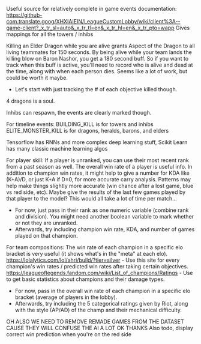 Useful source for relatively complete in game events documentation: https://github-com.translate.goog/XHXIAIEIN/LeagueCustomLobby/wiki/client%3A--game-client?_x_tr_sl=auto&_x_tr_tl=en&_x_tr_hl=en&_x_tr_pto=wapp
Gives mappings for all the towers / inhibs

Killing an Elder Dragon while you are alive grants Aspect of the Dragon to all living teammates for 150 seconds.
By being alive while your team lands the killing blow on Baron Nashor, you get a 180 second buff.
So if you want to track when this buff is active, you'll need to record who is alive and dead at the time, along with when each person dies. Seems like a lot of work, but could be worth it maybe.

- Let's start with just tracking the # of each objective killed though.

4 dragons is a soul.

Inhibs can respawn, the events are clearly marked though.

For timeline events:
BUILDING_KILL is for towers and inhibs
ELITE_MONSTER_KILL is for dragons, heralds, barons, and elders

Tensorflow has RNNs and more complex deep learning stuff, Scikit Learn has many classic machine learning algos

For player skill:
If a player is unranked, you can use their most recent rank from a past season as well.
The overall win rate of a player is useful info.
In addition to champion win rates, it might help to give a number for KDA like (K+A)/D, or just K+A if D=0, for more accurate carry analysis.
Patterns may help make things slightly more accurate (win chance after a lost game, blue vs red side, etc).
Maybe give the results of the last few games played by that player to the model?
This would all take a lot of time per match...

- For now, just pass in their rank as one numeric variable (combine rank and division). You might need another boolean variable to mark whether or not they are unranked.
- Afterwards, try including champion win rate, KDA, and number of games played on that champion.

For team compositions:
The win rate of each champion in a specific elo bracket is very useful (it shows what's in the "meta" at each elo).
https://lolalytics.com/lol/ahri/build/?tier=silver - Use this site for every champion's win rates / predicted win rates after taking certain objectives.
https://leagueoflegends.fandom.com/wiki/List_of_champions/Ratings - Use to get basic statistics about champions and their damage types.

- For now, pass in the overall win rate of each champion in a specific elo bracket (average of players in the lobby).
- Afterwards, try including the 5 categorical ratings given by Riot, along with the style (AP/AD) of the champ and their mechanical difficulty.

OH ALSO WE NEED TO REMOVE REMADE GAMES FROM THE DATASET CAUSE THEY WILL CONFUSE THE AI A LOT OK THANKS
Also todo, display correct win prediction when you're on the red side